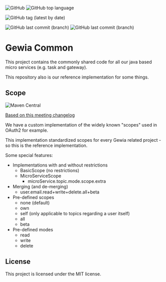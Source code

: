 ![GitHub](https://img.shields.io/github/license/E-edu/java-common)
![GitHub top language](https://img.shields.io/github/languages/top/E-edu/java-common)

![GitHub tag (latest by date)](https://img.shields.io/github/v/tag/E-edu/java-common)

![GitHub last commit (branch)](https://img.shields.io/github/last-commit/E-Edu/java-common/master?label=last%20commit%20%28master%29)
![GitHub last commit (branch)](https://img.shields.io/github/last-commit/E-Edu/java-common/experimental?label=last%20commit%20%28experimental%29)

# Gewia Common

This project contains the commonly shared code for all our
java based micro services (e.g. task and gateway).

This repository also is our reference implementation for some things.

## Scope
![Maven Central](https://img.shields.io/maven-central/v/com.gewia.common/scope)

[Based on this meeting changelog](https://github.com/E-Edu/concept/blob/master/changelog/meeting/20200420-conceptmeeting.md#8-roles--permissions)

We have a custom implementation of the widely known "scopes" used in OAuth2 for example.

This implementation standardized scopes for
every Gewia related project - so this is the reference implementation.

Some special features:
- Implementations with and without restrictions
    - BasicScope (no restrictions)
    - MicroServiceScope
        - microService.topic.mode.scope.extra
- Merging (and de-merging)
    - user.email.read+write+delete.all+beta
- Pre-defined scopes
    - none (default)
    - own
    - self (only applicable to topics regarding a user itself)
    - all
    - beta
- Pre-defined modes
    - read
    - write
    - delete

## License

This project is licensed under the MIT license.
